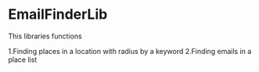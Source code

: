 # EmailFinderLib

This libraries functions

1.Finding places in a location with radius by a keyword
2.Finding emails in a place list
